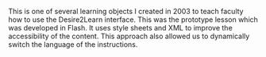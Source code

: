 This is one of several learning objects I created in 2003 to teach faculty how to use the Desire2Learn interface. This was the prototype lesson which was developed in Flash. It uses style sheets and XML to improve the accessibility of the content. This approach also allowed us to dynamically switch the language of the instructions. 
